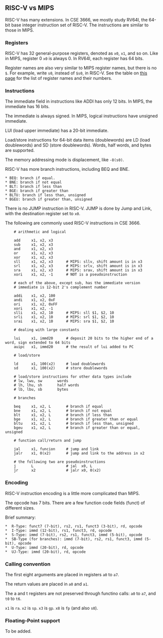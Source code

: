 ## RISC-V vs MIPS

RISC-V has many extensions. In CSE 3666, we mostly study RV64I, the 64-bit base
integer instruction set of RISC-V. The instructions are similar to those in
MIPS.

### Registers

RISC-V has 32 general-purpose registers, denoted as `x0`, `x1`, and so on.
Like in MIPS, register 0 `x0` is always 0. In RV64I, each register has 64 bits.

Register names are also very similar to MIPS register names, but there is no
`$`.  For example, write `s0`, instead of `$s0`, in RISC-V.
See the table on [this page](https://en.wikichip.org/wiki/risc-v/registers) for
the list of register names and their numbers.

### Instructions

The immediate field in instructions like ADDI has only 12 bits. In MIPS, the immediate has 16 bits.

The immediate is always signed. In MIPS, logical instructions have unsigned immediate.

LUI (load upper immediate) has a 20-bit immediate. 

Load/store instructions for 64-bit data items (doublewords) are LD (load
doublewords) and SD (store doublewords). Words, half words, and bytes are
supported.

The memory addressing mode is displacement, like `-8(s0)`.

RISC-V has more branch instructions, including BEQ and BNE.

    * BEQ: branch if equal.
    * BNE: branch if not equal
    * BLT: branch if less than
    * BGE: branch if greater than
    * BLTU: branch if less than, unsigned
    * BGEU: branch if greater than, unsigned

There is no JUMP instruction in RISC-V. JUMP is done by Jump and Link, 
with the destination register set to `x0`.

The following are commonly used RISC-V instructions in CSE 3666.

```
    # arithmetic and logical

    add     x1, x2, x3
    sub     x1, x2, x3
    and     x1, x2, x3
    or      x1, x2, x3
    xor     x1, x2, x3
    sll     x1, x2, x3      # MIPS: sllv, shift amount is in x3
    srl     x1, x2, x3      # MIPS: srlv, shift amount is in x3
    sra     x1, x2, x3      # MIPS: srav, shift amount is in x3
    xori    x1, x2, -1      # NOT is a pseudoinstruction 
   
    # each of the above, except sub, has the immediate version 
    # immediate is 12-bit 2's complement number

    addi    x1, x2, 100     
    andi    x1, x2, 0xF
    ori     x1, x2, 0xFF 
    xori    x1, x2, -1      
    slli    x1, x2, 10      # MIPS: sll $1, $2, 10 
    srli    x1, x2, 10      # MIPS: srl $1, $2, 10 
    srai    x1, x2, 10      # MIPS: sra $1, $2, 10 

    # dealing with large constants

    lui     x1, immd20      # deposit 20 bits to the higher end of a word, sign extended to 64 bits
    auipc   x1, immd20      # the result of lui added to PC

    # load/store

    ld      x1, 100(x2)     # load doublewords
    sd      x1, 100(x2)     # store doublewords

    # load/store instructions for other data types include
    # lw, lwu, sw       words
    # lh, lhu, sh       half words
    # lb, lbu, sb       bytes

    # branches

    beq     x1, x2, L       # branch if equal
    bne     x1, x2, L       # branch if not equal
    blt     x1, x2, L       # branch if less than 
    bge     x1, x2, L       # branch if greater than or equal
    bltu    x1, x2, L       # branch if less than, unsigned
    bgeu    x1, x2, L       # branch if greater than or equal, unsigned

    # function call/return and jump

    jal     x1, funcion     # jump and link
    jalr    x1, 0(x2)       # jump and link to the address in x2

    # the following two are pseudoinstructions
    j       L               # jal  x0, L
    jr      x2              # jalr x0, 0(x2) 
```

### Encoding

RISC-V instruction encoding is a little more complicated than MIPS.

The opcode has 7 bits. There are a few function code fields (funct) of different sizes.

Brief summary: 

    *  R-Type: funct7 (7-bit), rs2, rs1, funct3 (3-bit), rd, opcode
    *  I-Type: immd (12-bit), rs1, funct3, rd, opcode
    *  S-Type: immd (7-bit), rs2, rs1, funct3, immd (5-bit), opcode
    *  SB-Type (for branches): immd (7-bit), rs2, rs1, funct3, immd (5-bit), opcode
    *  U-Type: immd (20-bit), rd, opcode
    *  UJ-Type: immd (20-bit), rd, opcode

### Calling convention

The first eight arguments are placed in registers `a0` to `a7`.

The return values are placed in `a0` and `a1`.

The a and t registers are not preserved through functino calls:
`a0` to `a7`, and `t0` to `t6`.

`x1` is `ra`.
`x2` is `sp`.
`x3` is `gp`.
`x8` is `fp` (and also `s0`).

### Floating-Point support

To be added.


